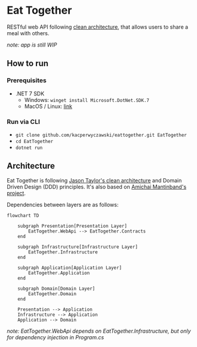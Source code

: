 # Eat Together

RESTful web API following [clean architecture](https://jasontaylor.dev/clean-architecture-getting-started/), that allows users to share a meal with others.

*note: app is still WIP*

## How to run

### Prerequisites

- .NET 7 SDK
    - Windows: `winget install Microsoft.DotNet.SDK.7`
    - MacOS / Linux: [link](https://dotnet.microsoft.com/en-us/download/dotnet/7.0)

### Run via CLI

- `git clone github.com/kacperwyczawski/eattogether.git EatTogether`
- `cd EatTogether`
- `dotnet run`

## Architecture

Eat Together is following [Jason Taylor's clean architecture](https://jasontaylor.dev/clean-architecture-getting-started/) and Domain Driven Design (DDD) principles.
It's also based on [Amichai Mantinband's project](https://github.com/amantinband/buber-breakfast).

Dependencies between layers are as follows:

```mermaid
flowchart TD

    subgraph Presentation[Presentation Layer]
        EatTogether.WebApi --> EatTogether.Contracts
    end

    subgraph Infrastructure[Infrastructure Layer]
        EatTogether.Infrastructure
    end

    subgraph Application[Application Layer]
        EatTogether.Application
    end

    subgraph Domain[Domain Layer]
        EatTogether.Domain
    end

    Presentation --> Application
    Infrastructure --> Application
    Application --> Domain
```

*note: EatTogether.WebApi depends on EatTogether.Infrastructure, but only for dependency injection in Program.cs*
